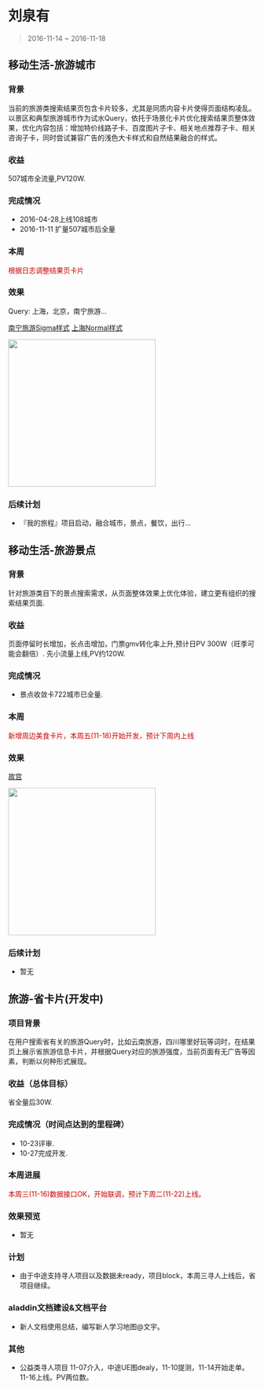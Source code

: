 # 刘泉有

> 2016-11-14 ~ 2016-11-18

## 移动生活-旅游城市

### 背景

当前的旅游类搜索结果页包含卡片较多，尤其是同质内容卡片使得页面结构凌乱。以景区和典型旅游城市作为试水Query，依托于场景化卡片优化搜索结果页整体效果，优化内容包括：增加特价线路子卡、百度图片子卡、相关地点推荐子卡、相关咨询子卡，同时尝试兼容广告的浅色大卡样式和自然结果融合的样式。

### 收益

507城市全流量,PV120W.

### 完成情况

- 2016-04-28上线108城市
- 2016-11-11 扩量507城市后全量

### 本周

<p style="color:#c00">根据日志调整结果页卡片</p>

### 效果

Query: 上海，北京，南宁旅游...

[南宁旅游Sigma样式](https://m.baidu.com/s?word=%E4%B8%8A%E6%B5%B7&sid=109912)
[上海Normal样式](https://m.baidu.com/s?word=%E4%B8%8A%E6%B5%B7&sid=109912)

<img src="http://gitlab.baidu.com/psfe/ala-weeklyreport/uploads/d28705390d20c78df79b940d98c3cccf/image.png" width=300>

### 后续计划

* 『我的旅程』项目启动，融合城市，景点，餐饮，出行...

## 移动生活-旅游景点

### 背景

针对旅游类目下的景点搜索需求，从页面整体效果上优化体验，建立更有组织的搜索结果页面.

### 收益

页面停留时长增加，长点击增加，门票gmv转化率上升,预计日PV 300W（旺季可能会翻倍）.
先小流量上线,PV约120W.

### 完成情况

- 景点收敛卡722城市已全量.

### 本周

<span style="color:#c00">新增周边美食卡片，本周五(11-18)开始开发，预计下周内上线</span>

### 效果

[故宫](https://m.baidu.com/#|src_%E6%95%85%E5%AE%AB|sa_ib)

 <img src="http://gitlab.baidu.com/psfe/ala-weeklyreport/uploads/7b32935ef073711f7f9f62bfd942408b/image.png" width=300>

### 后续计划

* 暂无

## 旅游-省卡片(开发中)

### 项目背景

在用户搜索省有关的旅游Query时，比如云南旅游，四川哪里好玩等词时，在结果页上展示省旅游信息卡片，并根据Query对应的旅游强度，当前页面有无广告等因素，判断以何种形式展现。

### 收益（总体目标）

省全量后30W.

### 完成情况（时间点达到的里程碑）

* 10-23评审.
* 10-27完成开发.
    
### 本周进展

<span style="color:#c00">本周三(11-16)数据接口OK，开始联调，预计下周二(11-22)上线。</span>
    
### 效果预览 
* 暂无
	
### 计划
* 由于中途支持寻人项目以及数据未ready，项目block，本周三寻人上线后，省项目继续。


### aladdin文档建设&文档平台

- 新人文档使用总结，编写新人学习地图@文宇。

### 其他

- 公益类寻人项目
    11-07介入，中途UE图dealy，11-10提测，11-14开始走单。11-16上线。PV两位数。

